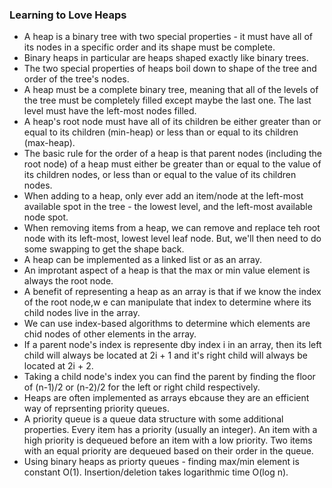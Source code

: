 ### Learning to Love Heaps
* A heap is a binary tree with two special properties - it must have all of its nodes in a specific order and its shape must be complete.
* Binary heaps in particular are heaps shaped exactly like binary trees.
* The two special properties of heaps boil down to shape of the tree and order of the tree's nodes.
* A heap must be a complete binary tree, meaning that all of the levels of the tree must be completely filled except maybe the last one. The last level must have the left-most nodes filled.
* A heap's root node must have all of its children be either greater than or equal to its children (min-heap) or less than or equal to its children (max-heap).
* The basic rule for the order of a heap is that parent nodes (including the root node) of a heap must either be greater than or equal to the value of its children nodes, or less than or equal to the value of its children nodes.
* When adding to a heap, only ever add an item/node at the left-most available spot in the tree - the lowest level, and the left-most available node spot.
* When removing items from a heap, we can remove and replace teh root node with its left-most, lowest level leaf node. But, we'll then need to do some swapping to get the shape back.
* A heap can be implemented as a linked list or as an array.
* An improtant aspect of a heap is that the max or min value element is always the root node.
* A benefit of representing a heap as an array is that if we know the index of the root node,w e can manipulate that index to determine where its child nodes live in the array. 
* We can use index-based algorithms to determine which elements are chid nodes of other elements in the array.
* If a parent node's index is represente dby index i in an array, then its left child will always be located at 2i + 1 and it's right child will always be located at 2i + 2.
* Taking a child node's index you can find the parent by finding the floor of (n-1)/2 or (n-2)/2 for the left or right child respectively.
* Heaps are often implemented as arrays ebcause they are an efficient way of reprsenting priority queues.
* A priority queue is a queue data structure with some additional properties. Every item has a priority (usually an integer). An item with a high priority is dequeued before an item with a low priority. Two items with an equal priority are dequeued based on their order in the queue.
* Using binary heaps as priorty queues - finding max/min element is constant O(1). Insertion/deletion takes logarithmic time O(log n).
